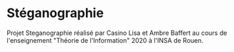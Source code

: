 # Stéganographie
Projet Steganographie réalisé par Casino Lisa et Ambre Baffert au cours de l'enseignement "Théorie de l'Information" 2020 à l'INSA de Rouen.


